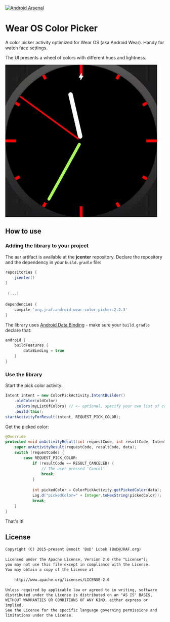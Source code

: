 [![Android Arsenal](https://img.shields.io/badge/Android%20Arsenal-Android%20Wear%20Color%20Picker-brightgreen.svg?style=flat)](http://android-arsenal.com/details/1/1662)

Wear OS Color Picker
===

A color picker activity optimized for Wear OS (aka Android Wear).  Handy for watch face settings.

The UI presents a wheel of colors with different hues and lightness.

![Demo](https://github.com/BoD/android-wear-color-picker/raw/master/etc/demo_opt.gif "Demo")


How to use
---

### Adding the library to your project

The aar artifact is available at the **jcenter** repository. Declare the repository and the
dependency in your `build.gradle` file:

```groovy
repositories {
    jcenter()
}

 (...)

dependencies {
    compile 'org.jraf:android-wear-color-picker:2.2.3'
}
```

The library uses [Android Data Binding](https://developer.android.com/jetpack/androidx/releases/databinding) -
make sure your `build.gradle` declare that:
```groovy
android {
    buildFeatures {
        dataBinding = true
    }
}
```

### Use the library

Start the pick color activity:

```java
Intent intent = new ColorPickActivity.IntentBuilder()
    .oldColor(oldColor)
    .colors(myListOfColors) // <- optional, specify your own list of colors to be used instead of a "rainbow" preset
    .build(this);
startActivityForResult(intent, REQUEST_PICK_COLOR);
```

Get the picked color:

```java
@Override
protected void onActivityResult(int requestCode, int resultCode, Intent data) {
    super.onActivityResult(requestCode, resultCode, data);
    switch (requestCode) {
        case REQUEST_PICK_COLOR:
            if (resultCode == RESULT_CANCELED) {
                // The user pressed 'Cancel'
                break;
            }

            int pickedColor = ColorPickActivity.getPickedColor(data);
            Log.d("pickedColor=" + Integer.toHexString(pickedColor));
            break;
    }
}
```

That's it!


License
---

```
Copyright (C) 2015-present Benoit 'BoD' Lubek (BoD@JRAF.org)

Licensed under the Apache License, Version 2.0 (the "License");
you may not use this file except in compliance with the License.
You may obtain a copy of the License at

    http://www.apache.org/licenses/LICENSE-2.0

Unless required by applicable law or agreed to in writing, software
distributed under the License is distributed on an "AS IS" BASIS,
WITHOUT WARRANTIES OR CONDITIONS OF ANY KIND, either express or implied.
See the License for the specific language governing permissions and
limitations under the License.
```
